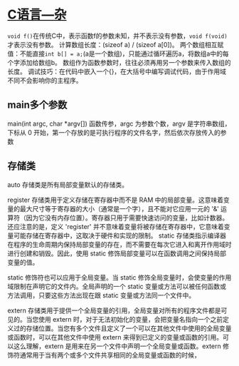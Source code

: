 # [C语言—杂](https://github.com/zhizunbao84/gitblog/issues/2)

`void f()`在传统C中，表示函数f的参数未知，并不表示没有参数，`void f(void)`才表示没有参数。
计算数组长度：(sizeof a) / (sizeof a[0])。
两个数组相互赋值：不能直接`int b[] = a;`(a是一个数组)，只能通过循环遍历a，将数组a中的每个字添加给数组b。
数组作为函数参数时，往往必须再用另一个参数来传入数组的长度。
调试技巧：在代码中嵌入一个{}，在大括号中编写调试代码，由于作用域不同不会影响你的主程序。

## main多个参数
main(int argc, char *argv[]) 函数传参，argc 为参数个数，argv 是字符串数组， 下标从 0 开始，第一个存放的是可执行程序的文件名字，然后依次存放传入的参数

## 存储类
auto 存储类是所有局部变量默认的存储类。

register 存储类用于定义存储在寄存器中而不是 RAM 中的局部变量。这意味着变量的最大尺寸等于寄存器的大小（通常是一个字），且不能对它应用一元的 '&' 运算符（因为它没有内存位置）。寄存器只用于需要快速访问的变量，比如计数器。还应注意的是，定义 'register' 并不意味着变量将被存储在寄存器中，它意味着变量可能存储在寄存器中，这取决于硬件和实现的限制。
static 存储类指示编译器在程序的生命周期内保持局部变量的存在，而不需要在每次它进入和离开作用域时进行创建和销毁。因此，使用 static 修饰局部变量可以在函数调用之间保持局部变量的值。

static 修饰符也可以应用于全局变量。当 static 修饰全局变量时，会使变量的作用域限制在声明它的文件内。全局声明的一个 static 变量或方法可以被任何函数或方法调用，只要这些方法出现在跟 static 变量或方法同一个文件中。

extern 存储类用于提供一个全局变量的引用，全局变量对所有的程序文件都是可见的。当您使用 extern 时，对于无法初始化的变量，会把变量名指向一个之前定义过的存储位置。当您有多个文件且定义了一个可以在其他文件中使用的全局变量或函数时，可以在其他文件中使用 extern 来得到已定义的变量或函数的引用。可以这么理解，extern 是用来在另一个文件中声明一个全局变量或函数。extern 修饰符通常用于当有两个或多个文件共享相同的全局变量或函数的时候，